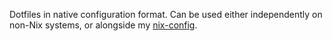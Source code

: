 Dotfiles in native configuration format. Can be used either independently on non-Nix systems, or alongside my [nix-config](https://git.sr.ht/~lazyload/nix-config).
